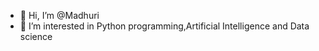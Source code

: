 - 👋 Hi, I’m @Madhuri
- 👀 I’m interested in Python programming,Artificial Intelligence and Data science



<!---
Madhuri-Ramesh/Madhuri-Ramesh is a ✨ special ✨ repository because its `README.md` (this file) appears on your GitHub profile.
You can click the Preview link to take a look at your changes.
--->
